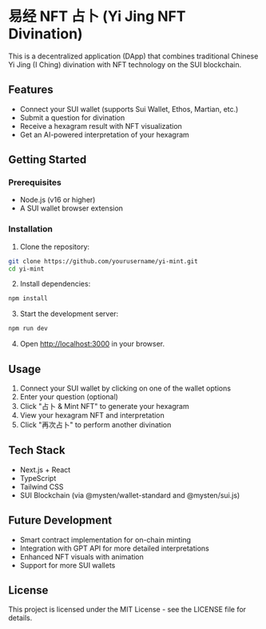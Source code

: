 # 易经 NFT 占卜 (Yi Jing NFT Divination)

This is a decentralized application (DApp) that combines traditional Chinese Yi Jing (I Ching) divination with NFT technology on the SUI blockchain.

## Features

- Connect your SUI wallet (supports Sui Wallet, Ethos, Martian, etc.)
- Submit a question for divination
- Receive a hexagram result with NFT visualization
- Get an AI-powered interpretation of your hexagram

## Getting Started

### Prerequisites

- Node.js (v16 or higher)
- A SUI wallet browser extension

### Installation

1. Clone the repository:
```bash
git clone https://github.com/yourusername/yi-mint.git
cd yi-mint
```

2. Install dependencies:
```bash
npm install
```

3. Start the development server:
```bash
npm run dev
```

4. Open [http://localhost:3000](http://localhost:3000) in your browser.

## Usage

1. Connect your SUI wallet by clicking on one of the wallet options
2. Enter your question (optional)
3. Click "占卜 & Mint NFT" to generate your hexagram
4. View your hexagram NFT and interpretation
5. Click "再次占卜" to perform another divination

## Tech Stack

- Next.js + React
- TypeScript
- Tailwind CSS
- SUI Blockchain (via @mysten/wallet-standard and @mysten/sui.js)

## Future Development

- Smart contract implementation for on-chain minting
- Integration with GPT API for more detailed interpretations
- Enhanced NFT visuals with animation
- Support for more SUI wallets

## License

This project is licensed under the MIT License - see the LICENSE file for details.
